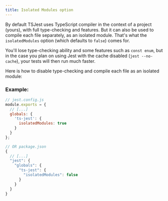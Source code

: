 ```yaml
---
title: Isolated Modules option
---
```


By default TSJest uses TypeScript compiler in the context of a project (yours), with full type-checking and features. But it can also be used to compile each file separately, as an isolated module. That's what the `isolatedModules` option (which defaults to `false`) comes for.

You'll lose type-checking ability and some features such as `const enum`, but in the case you plan on using Jest with the cache disabled (`jest --no-cache`), your tests will then run much faster.

Here is how to disable type-checking and compile each file as an isolated module:

### Example:

<div class="row"><div class="col-md-6" markdown="block">

```js
// jest.config.js
module.exports = {
  // [...]
  globals: {
    'ts-jest': {
      isolatedModules: true
    }
  }
};
```

</div><div class="col-md-6" markdown="block">

```js
// OR package.json
{
  // [...]
  "jest": {
    "globals": {
      "ts-jest": {
        "isolatedModules": false
      }
    }
  }
}
```

</div></div>

